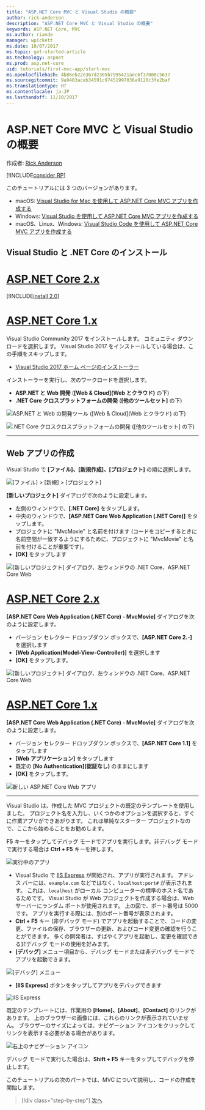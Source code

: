 ```yaml
---
title: "ASP.NET Core MVC と Visual Studio の概要"
author: rick-anderson
description: "ASP.NET Core MVC と Visual Studio の概要"
keywords: ASP.NET Core, MVC
ms.author: riande
manager: wpickett
ms.date: 10/07/2017
ms.topic: get-started-article
ms.technology: aspnet
ms.prod: asp.net-core
uid: tutorials/first-mvc-app/start-mvc
ms.openlocfilehash: 4b86eb22e367d2305b7995421aec6f37008c5637
ms.sourcegitcommit: 9a9483aceb34591c97451997036a9120c3fe2baf
ms.translationtype: HT
ms.contentlocale: ja-JP
ms.lasthandoff: 11/10/2017
---
```

# <a name="getting-started-with-aspnet-core-mvc-and-visual-studio"></a>ASP.NET Core MVC と Visual Studio の概要

作成者: [Rick Anderson](https://twitter.com/RickAndMSFT)

[!INCLUDE[consider RP](../../includes/razor.md)]

このチュートリアルには 3 つのバージョンがあります。

* macOS: [Visual Studio for Mac を使用して ASP.NET Core MVC アプリを作成する](xref:tutorials/first-mvc-app-mac/start-mvc)
* Windows: [Visual Studio を使用して ASP.NET Core MVC アプリを作成する](xref:tutorials/first-mvc-app/start-mvc)
* macOS、Linux、Windows: [Visual Studio Code を使用して ASP.NET Core MVC アプリを作成する](xref:tutorials/first-mvc-app-xplat/start-mvc)

## <a name="install-visual-studio-and-net-core"></a>Visual Studio と .NET Core のインストール

# <a name="aspnet-core-2xtabaspnetcore2x"></a>[ASP.NET Core 2.x](#tab/aspnetcore2x)

[!INCLUDE[install 2.0](../../includes/install2.0.md)]

# <a name="aspnet-core-1xtabaspnetcore1x"></a>[ASP.NET Core 1.x](#tab/aspnetcore1x)

Visual Studio Community 2017 をインストールします。 コミュニティ ダウンロードを選択します。 Visual Studio 2017 をインストールしている場合は、この手順をスキップします。

* [Visual Studio 2017 ホーム ページのインストーラー](https://www.visualstudio.com/)

インストーラーを実行し、次のワークロードを選択します。

* **ASP.NET と Web 開発** (**[Web & Cloud]\(Web とクラウド\)** の下)
* **.NET Core クロスプラットフォームの開発** (**[他のツールセット]** の下)

![**ASP.NET と Web の開発ツール** (**[Web & Cloud]\(Web とクラウド\)** の下)](start-mvc/_static/web_workload.png)

![**.NET Core クロスクロスプラットフォームの開発** (**[他のツールセット]** の下)](start-mvc/_static/x_plat_wl.png)

---

## <a name="create-a-web-app"></a>Web アプリの作成

Visual Studio で **[ファイル]、[新規作成]、[プロジェクト]** の順に選択します。

![[ファイル] > [新規] > [プロジェクト]](start-mvc/_static/alt_new_project.png)

**[新しいプロジェクト]** ダイアログで次のように設定します。

* 左側のウィンドウで、**[.NET Core]** をタップします。
* 中央のウィンドウで、**[ASP.NET Core Web Application (.NET Core)]** をタップします。
* プロジェクトに "MvcMovie" と名前を付けます (コードをコピーするときに名前空間が一致するようにするために、プロジェクトに "MvcMovie" と名前を付けることが重要です)。
* **[OK]** をタップします

![[新しいプロジェクト] ダイアログ、左ウィンドウの .NET Core、ASP.NET Core Web ](start-mvc/_static/new_project2.png)


# <a name="aspnet-core-2xtabaspnetcore2x"></a>[ASP.NET Core 2.x](#tab/aspnetcore2x)

**[ASP.NET Core Web Application (.NET Core) - MvcMovie]** ダイアログを次のように設定します。

* バージョン セレクター ドロップダウン ボックスで、**[ASP.NET Core 2.-]** を選択します
* **[Web Application(Model-View-Controller)]** を選択します
* **[OK]** をタップします。

![[新しいプロジェクト] ダイアログ、左ウィンドウの .NET Core、ASP.NET Core Web ](start-mvc/_static/new_project22.png)

# <a name="aspnet-core-1xtabaspnetcore1x"></a>[ASP.NET Core 1.x](#tab/aspnetcore1x)

**[ASP.NET Core Web Application (.NET Core) - MvcMovie]** ダイアログを次のように設定します。

* バージョン セレクター ドロップダウン ボックスで、**[ASP.NET Core 1.1]** をタップします
* **[Web アプリケーション]** をタップします
* 既定の **[No Authentication]\(認証なし\)** のままにします
* **[OK]** をタップします。

![新しい ASP.NET Core Web アプリ](start-mvc/_static/p3.png)

---

Visual Studio は、作成した MVC プロジェクトの既定のテンプレートを使用しました。 プロジェクト名を入力し、いくつかのオプションを選択すると、すぐに作業アプリができあがります。 これは単純なスターター プロジェクトなので、ここから始めることをお勧めします。

**F5** キーをタップしてデバッグ モードでアプリを実行します。非デバッグ モードで実行する場合は **Ctrl + F5** キーを押します。
<!-- These images are also used by uid: tutorials/first-mvc-app-xplat/start-mvc -->
![実行中のアプリ](start-mvc/_static/1.png)

* Visual Studio で [IIS Express](https://docs.microsoft.com/iis/extensions/introduction-to-iis-express/iis-express-overview) が開始され、アプリが実行されます。 アドレス バーには、`example.com` などではなく、`localhost:port#` が表示されます。 これは、`localhost` がローカル コンピューターの標準のホスト名であるためです。 Visual Studio が Web プロジェクトを作成する場合は、Web サーバーにランダム ポートが使用されます。 上の図で、ポート番号は 5000 です。 アプリを実行する際には、別のポート番号が表示されます。
* **Ctrl + F5** キー (非デバッグ モード) でアプリを起動することで、コードの変更、ファイルの保存、ブラウザーの更新、およびコード変更の確認を行うことができます。 多くの開発者は、すばやくアプリを起動し、変更を確認できる非デバッグ モードの使用を好みます。
* **[デバッグ]** メニュー項目から、デバッグ モードまたは非デバッグ モードでアプリを起動できます。

![[デバッグ] メニュー](start-mvc/_static/debug_menu.png)

* **[IIS Express]** ボタンをタップしてアプリをデバッグできます

![IIS Express](start-mvc/_static/iis_express.png)

既定のテンプレートには、作業用の **[Home]、[About]**、**[Contact]** のリンクがあります。 上のブラウザーの画像には、これらのリンクが表示されていません。 ブラウザーのサイズによっては、ナビゲーション アイコンをクリックしてリンクを表示する必要がある場合があります。

![右上のナビゲーション アイコン](start-mvc/_static/2.png)

デバッグ モードで実行した場合は、**Shift + F5** キーをタップしてデバッグを停止します。

このチュートリアルの次のパートでは、MVC について説明し、コードの作成を開始します。

>[!div class="step-by-step"]
[次へ](adding-controller.md)  
